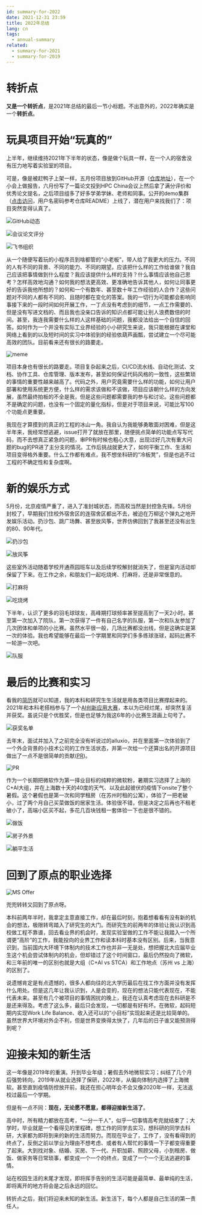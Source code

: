```yaml
---
id: summary-for-2022
date: 2021-12-31 23:59
title: 2022年总结
lang: cn
tags:
  - annual-summary
related:
  - summary-for-2021
  - summary-for-2019
---
```


# 转折点

**又是一个转折点**，是2021年总结的最后一节小标题。不出意外的，2022年确实是一个**转折点**。

# 玩具项目开始“玩真的”

上半年，继续维持2021年下半年的状态，像是做个玩具一样，在一个人的宿舍没有压力地写着实验室的项目。

可是，像是被赶鸭子上架一样，五月份项目放到GitHub开源（[仓库地址](https://github.com/PKUHPC/SCOW)），在一个小会上做报告，六月份写了一篇论文投到HPC China会议上然后拿了满分评价和优秀论文提名，之后项目组多了好多学弟学妹、老师和同事。公开的demo集群（[点击访问](https://hpc.pku.edu.cn/demo/scow)，用户名密码参考仓库README）上线了，潜在用户来找我们了：项目突然变得认真了。

![GitHub动态](./git-commits.png)

![会议论文评分](./scow.jpg)

![飞书组织](./feishu.png)

从一个随便写着玩的小程序员到啥都管的“小老板”，带人给了我更大的压力。不同的人有不同的背景、不同的能力、不同的期望。应该把什么样的工作给谁做？我自己应该把事情做到什么程度？我应该提供什么样的支持？什么事情应该他自己思考？怎样高效地沟通？如何我的想法更高效、更准确地告诉其他人，如何让同事更好的告诉我他所想的？如何和一个有数年、甚至数十年工作经验的人合作？这些问题对不同的人都有不同的、且随时都在变化的答案。我的一切行为可能都会影响同事接下来的一段时间如何开展工作，一丁点没有考虑到的细节，一点工作需要的、但是没有写进文档的、而且我也没亲口告诉的知识点都可能让别人浪费数倍的时间。甚至，我连我需要什么样的人这样基础的问题，我都没法给出一个自信的回答。如何作为一个并没有实际工业界经验的小小研究生来说，我只能根据在课堂和网络上看到的以及短时间的实习中体验到的经验依葫芦画瓢，尝试建立一个尽可能高效的团队。目前看来还有很长的路要走。

![meme](./meme.jpg)

项目本身也有很长的路要走。项目复杂起来之后，CI/CD流水线、自动化测试、文档、协作工具、仓库管理、版本发布，甚至如何保证代码风格的一致性，这些繁琐的事情的重要性越来越高了。代码之外，用户究竟需要什么样的功能，如何让用户部署和使用系统更方便，什么样的需求该做和不该做，项目应该朝什么样的方向发展，虽然最终拍板的不全是我，但是这些问题都需要我的参与和讨论。这些问题都不是确定的问题，也没有一个固定的量化指标，但是对于项目来说，可能比写100个功能点更重要。

我现在才算摸到的真正的工程的冰山一角。我自认为我能够勇敢面对困难，但是这半年来，我经常想逃避，issue打开了就放在那里，随便挑点简单的功能点写写代码，而不去想真正紧急的问题，审PR有时候也粗心大意，出现过好几次有重大问题的bug的PR进了主分支的情况。工作后挑战就更大了，如何平衡工作、生活和项目变得格外重要。什么工作都有难点，我不想坐科研的“冷板凳”，但是也逃不过工程的不确定性和复杂度啊。

# 新的娱乐方式

5月份，北京疫情严重了，进入了准封城状态，而高校当然是封控急先锋。5月份封校了，早期我们住校外宿舍区的连宿舍区都出不去，被迫在万柳这个弹丸之地开发娱乐活动。扔沙包、跳广场舞、甚至放风筝，世界仿佛回到了我甚至还没有出生的80、90年代。

![扔沙包](./shabao.jpg)

![放风筝](./kite.jpg)

这些室外活动随着学校开通燕园班车以及后续学校解封就消失了，但是室内活动却保留了下来。在工作之余，和朋友们一起吃烧烤、打麻将，还是非常惬意的。

![打麻将](./majiang.jpg)

![吃烧烤](./takeover.jpg)

下半年，认识了更多的羽毛球球友，高峰期打球频率甚至提高到了一天2小时。甚至第一次加入了院队，第一次获得了一件有自己名字的队服，第一次和队友参加了几次团体和单项的小比赛。虽然水平很一般，几场比赛都没出线，但是这确实是第一次的体验。我也希望能够在最后一个学期里和同学们多多练球涨球，起码比赛不一轮游一次吧。

![队服](./team-dress.jpg)

# 最后的比赛和实习

看我的[简历](/resume)就可以知道，我的本科和研究生生活就是用各类项目比赛撑起来的。2021年和本科老搭档参与了一个[AI创新应用大赛](https://www.biendata.xyz/wudao)，本以为已经烂尾，却突然复活并获奖。虽说只是个优胜奖，但是也足够为我这6年的小比赛生涯画上句号了。

![获奖名单](./biendata.png)

去年末，面试并加入了之前完全没有听说过的alluxio，并在里面第一次体验到了一个外企背景的小技术公司的工作生活状态，并第一次给一个还算出名的开源项目做出了一点不是很简单的贡献([PR](https://github.com/Alluxio/alluxio/pull/15002))。

![PR](./alluxio-pr.png)

作为一个长期把微软作为第一择业目标的纯粹的微软粉，暑期实习选择了上海的C+AI大组，并在上海数十天的40度的天气、以及此起彼伏的疫情下onsite了整个暑假。这个暑假也是第一次和同学租房（在苏州时租的公寓），体验了一把老破小，过了两个月自己买菜做饭的居家生活。体验很不错，但是决定之后再也不租老破小了，高端小区买不起，多花几百块钱租一套体验一下也是很不错的。

![做饭](./cook.jpg)

![房子外景](./outside-view.jpg)

![躺平生活](./house-setup.jpg)

# 回到了原点的职业选择

![MS Offer](./ms-offer.png)

兜兜转转又回到了原点呀。

本科前两年半时，我拿定主意直接工作，却在最后时刻，抱着想看看有没有新的机会的想法，极限转弯踏入了研究生的大门。而研究生的前两年的体验让我认识到高校做工程不靠谱，回去看业界的机会时，发现实验室做的工作不能让我踏入一个所谓更“高阶”的工作，我能投向的业界工作和读本科时基本没有区别。后来，当我意识到，当前国内大环境下体制内的技术工作也并非一无是处，想把握北大应届毕业生这个机会尝试体制内的机会，但却错过了这个时间窗口，最后仍然投向了微软，和三年前的唯一的区别也就是大组（C+AI vs STCA）和工作地点（苏州 vs 上海）的区别了。

说遗憾肯定是有点遗憾的，很多人都向往的北大学历最后在找工作方面并没有发挥什么用处。但是这几年让我认识到，人是会变的，现在的想法只能代表现在，不能代表未来。甚至有几个被项目的事情困扰的晚上，我还在认真考虑现在去科研是不是还来得及。考虑了这么多，最后只会发现，一切都是有好有坏。在微软，起码短期内实现Work Life Balance、收入还可以的“小目标”实现起来还是比较简单的。虽然世界大环境对外企不利，但是世界变换得太快了，几年后的日子谁又能预测得到呢？

# 迎接未知的新生活

这一年像是2019年的重演。升到毕业年级；暑假去外地微软实习；纠结了几个月后强势转向，2019年从就业选择了保研，2022年，从偏向体制内选择了上海微软。甚至直到疫情防控放开前，我还在担心明年会不会又像2020年一样，无法返校过最后一个学期。

但是有一点不同：**现在，无论愿不愿意，都得迎接新生活了**。

高中时，所有精力都放在高考，“一分一千人”，似乎一切事情高考完就结束了；大学时，毕业就是一个看得见的里程碑，想工作的同学去实习，想科研的同学去科研，大家都为即将到来的新的生活而努力。而现在毕业了，工作了，没有看得到的终点了，反倒之前以学业为理由不想考虑、或者有人帮忙的事情一下子都变得重要了起来。大到找对象、结婚、买房、下一代、升职加薪、照顾父母，小到租房、做饭、做家务等日常琐事，都变成一个一个的终点，变成了一个一个无法逃避的事情。

站在校园生活的末尾才发现，即将挥手告别的生活可能是最简单、最单纯的生活，即将离开的地方将会是之后永远的回忆。

转折点之后，我们将迎来未知的新生活。新生活下，每个人都是自己生活的第一责任人。



